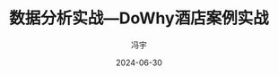 ---
layout:     post
title:      数据分析实战—DoWhy酒店案例实战
date:       2024-06-30
author:     冯宇
header-img: img/post-bg-recitewords.jpg
catalog: false
tags:
    - 数据分析
---